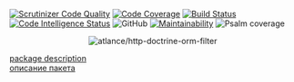 [![Scrutinizer Code Quality](https://scrutinizer-ci.com/g/atlance/http-doctrine-orm-filter/badges/quality-score.png?b=master)](https://scrutinizer-ci.com/g/atlance/http-doctrine-orm-filter/?branch=master)
[![Code Coverage](https://scrutinizer-ci.com/g/atlance/http-doctrine-orm-filter/badges/coverage.png?b=master)](https://scrutinizer-ci.com/g/atlance/http-doctrine-orm-filter/?branch=master)
[![Build Status](https://scrutinizer-ci.com/g/atlance/http-doctrine-orm-filter/badges/build.png?b=master)](https://scrutinizer-ci.com/g/atlance/http-doctrine-orm-filter/build-status/master)
[![Code Intelligence Status](https://scrutinizer-ci.com/g/atlance/http-doctrine-orm-filter/badges/code-intelligence.svg?b=master)](https://scrutinizer-ci.com/code-intelligence)
![GitHub](https://img.shields.io/badge/PHPStan-level%20max-brightgreen.svg?style=flat)
[![Maintainability](https://api.codeclimate.com/v1/badges/208feac489282a432093/maintainability)](https://codeclimate.com/github/atlance/http-doctrine-orm-filter/maintainability)
![Psalm coverage](https://shepherd.dev/github/atlance/http-doctrine-orm-filter/coverage.svg)

<p align="center">
    <img src="http://i.piccy.info/i9/fcbc05cfe68c7b45f7f36f77e1addff5/1579918903/199482/1358755/ezgif_3_038bb81d8352.jpg" alt="atlance/http-doctrine-orm-filter" />
</p>


[package description](./docs/en/README.md) \
[описание пакета](./docs/ru/README.md)

